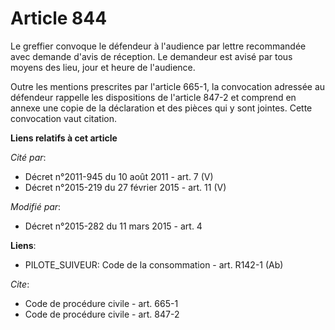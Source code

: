 # Article 844

Le greffier convoque le défendeur à l'audience par lettre recommandée avec demande d'avis de réception. Le demandeur est
avisé par tous moyens des lieu, jour et heure de l'audience. 

Outre les mentions prescrites par l'article 665-1, la convocation adressée au défendeur rappelle les dispositions de
l'article 847-2 et comprend en annexe une copie de la déclaration et des pièces qui y sont jointes. Cette convocation vaut
citation.

**Liens relatifs à cet article**

_Cité par_:

  - Décret n°2011-945 du 10 août 2011 - art. 7 (V)
  - Décret n°2015-219 du 27 février 2015 - art. 11 (V)

_Modifié par_:

  - Décret n°2015-282 du 11 mars 2015 - art. 4

**Liens**:

  - PILOTE_SUIVEUR: Code de la consommation - art. R142-1 (Ab)

_Cite_:

  - Code de procédure civile - art. 665-1
  - Code de procédure civile - art. 847-2
